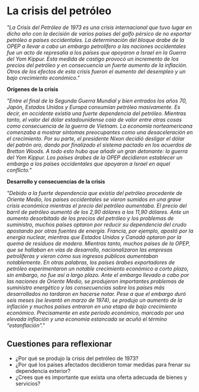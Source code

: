 # La crisis del petróleo

*"La Crisis del Petróleo de 1973 es una crisis internacional que tuvo lugar en dicho año con la decisión de varios países del golfo pérsico de no exportar petróleo a países occidentales.
La determinación del bloque árabe de la OPEP a llevar a cabo un embargo petrolífero a las naciones occidentales fue un acto de represalia a los países que apoyaron a Israel en la Guerra del Yom Kippur. Esta medida de castigo provocó un incremento de los precios del petróleo y en consecuencia un fuerte aumento de la inflación. Otros de los efectos de esta crisis fueron el aumento del desempleo y un bajo crecimiento económico."*

**Orígenes de la crisis**

*"Entre el final de la Segunda Guerra Mundial y bien entrados los años 70, Japón, Estados Unidos y Europa consumían petróleo masivamente. Es decir, en occidente existía una fuerte dependencia del petróleo. Mientras tanto, el valor del dólar estadounidense caía de valor entre otras cosas como consecuencia de la guerra de Vietnam. La economía norteamericana comenzaba a mostrar síntomas preocupantes como una desaceleración en el crecimiento.
Por su parte, el presidente Nixon decidió desligar el dólar del patrón oro, dando por finalizado el sistema pactado en los acuerdos de Bretton Woods. A todo esto hubo que añadir un gran detonante: la guerra del Yom Kippur. Los países árabes de la OPEP decidieron establecer un embargo a los países occidentales que apoyaron a Israel en aquel conflicto."*

**Desarrollo y consecuencias de la crisis**

*"Debido a la fuerte dependencia que existía del petróleo procedente de Oriente Medio, los países occidentales se vieron sumidos en una grave crisis económica mientras el precio del petróleo aumentaba. El precio del barril de petróleo aumentó de los 2,90 dólares a los 11,90 dólares.
Ante un aumento desorbitado de los precios del petróleo y los problemas de suministro, muchos países optaron por reducir su dependencia del crudo apostando por otras fuentes de energía. Francia, por ejemplo, apostó por la energía nuclear, mientras que Estados Unidos y Canadá optaron por la quema de residuos de madera.
Mientras tanto, muchos países de la OPEP, que se hallaban en vías de desarrollo, nacionalizaron las empresas petrolíferas y vieron cómo sus ingresos públicos aumentaban notablemente. En otras palabras, los países árabes exportadores de petróleo experimentaron un notable crecimiento económico a corto plazo, sin embargo, no fue así a largo plazo.
Ante el embargo llevado a cabo por las naciones de Oriente Medio, se produjeron importantes problemas de suministro energético y las consecuencias sobre los países más desarrollados no tardaron en hacerse notar. Pese a que el embargo duró seis meses (se levantó en marzo de 1974), se produjo un aumento de la inflación y muchos países entraron en una etapa de bajo crecimiento económico. Precisamente en este periodo económico, marcado por una elevada inflación y una economía estancada se acuñó el término “estanflación”."*

## Cuestiones para reflexionar

- ¿Por qué se produjo la crisis del petróleo de 1973?
- ¿Por qué los países afectados decidieron tomar medidas para frenar su dependencia exterior?
- ¿Crees que es importante que exista una oferta adecuada de bienes y servicios?
